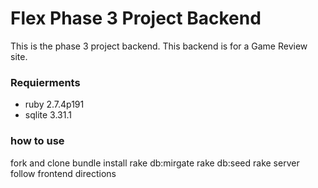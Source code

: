 # Flex Phase 3 Project Backend
 This is the phase 3 project backend. This backend is for a Game Review site.

 ### Requierments
 * ruby 2.7.4p191
 * sqlite 3.31.1

 ### how to use
 fork and clone 
 bundle install
 rake db:mirgate
 rake db:seed
 rake server
 follow frontend directions

 